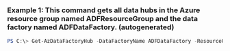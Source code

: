 ### Example 1: This command gets all data hubs in the Azure resource group named ADFResourceGroup and the data factory named ADFDataFactory. (autogenerated)
```powershell
PS C:\> Get-AzDataFactoryHub -DataFactoryName ADFDataFactory -ResourceGroupName ADFResourceGroup
```

